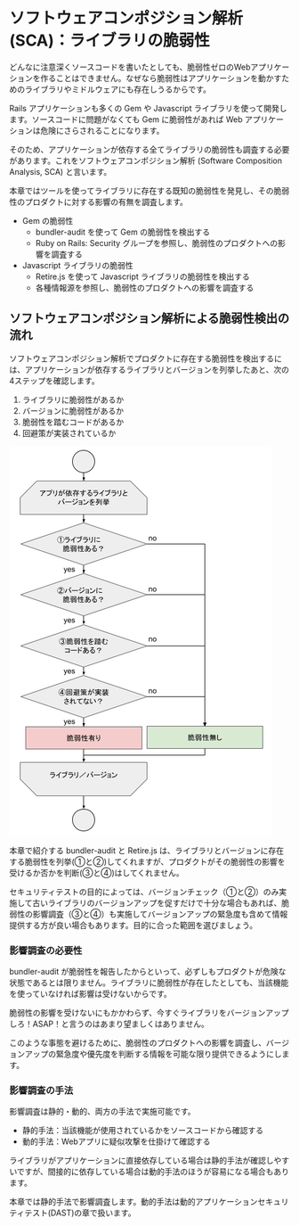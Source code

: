 # ソフトウェアコンポジション解析 (SCA)：ライブラリの脆弱性

どんなに注意深くソースコードを書いたとしても、脆弱性ゼロのWebアプリケーションを作ることはできません。なぜなら脆弱性はアプリケーションを動かすためのライブラリやミドルウェアにも存在しうるからです。

Rails アプリケーションも多くの Gem や Javascript ライブラリを使って開発します。ソースコードに問題がなくても Gem に脆弱性があれば Web アプリケーションは危険にさらされることになります。

そのため、アプリケーションが依存する全てライブラリの脆弱性も調査する必要があります。これをソフトウェアコンポジション解析 (Software Composition Analysis, SCA) と言います。

本章ではツールを使ってライブラリに存在する既知の脆弱性を発見し、その脆弱性のプロダクトに対する影響の有無を調査します。

- Gem の脆弱性
  - bundler-audit を使って Gem の脆弱性を検出する
  - Ruby on Rails: Security グループを参照し、脆弱性のプロダクトへの影響を調査する
- Javascript ライブラリの脆弱性
  - Retire.js を使って Javascript ライブラリの脆弱性を検出する
  - 各種情報源を参照し、脆弱性のプロダクトへの影響を調査する

## ソフトウェアコンポジション解析による脆弱性検出の流れ

ソフトウェアコンポジション解析でプロダクトに存在する脆弱性を検出するには、アプリケーションが依存するライブラリとバージョンを列挙したあと、次の4ステップを確認します。

1. ライブラリに脆弱性があるか
2. バージョンに脆弱性があるか
3. 脆弱性を踏むコードがあるか
4. 回避策が実装されているか

![](images/2021-04-06-10-26-20.png)

本章で紹介する bundler-audit と Retire.js は、ライブラリとバージョンに存在する脆弱性を列挙(①と②)してくれますが、プロダクトがその脆弱性の影響を受けるか否かを判断(③と④)はしてくれません。

セキュリティテストの目的によっては、バージョンチェック（①と②）のみ実施して古いライブラリのバージョンアップを促すだけで十分な場合もあれば、脆弱性の影響調査（③と④）も実施してバージョンアップの緊急度も含めて情報提供する方が良い場合もあります。目的に合った範囲を選びましょう。

### 影響調査の必要性

bundler-audit が脆弱性を報告したからといって、必ずしもプロダクトが危険な状態であるとは限りません。ライブラリに脆弱性が存在したとしても、当該機能を使っていなければ影響は受けないからです。

脆弱性の影響を受けないにもかかわらず、今すぐライブラリをバージョンアップしろ！ASAP！と言うのはあまり望ましくはありません。

このような事態を避けるために、脆弱性のプロダクトへの影響を調査し、バージョンアップの緊急度や優先度を判断する情報を可能な限り提供できるようにします。

### 影響調査の手法

影響調査は静的・動的、両方の手法で実施可能です。

- 静的手法：当該機能が使用されているかをソースコードから確認する
- 動的手法：Webアプリに疑似攻撃を仕掛けて確認する

ライブラリがアプリケーションに直接依存している場合は静的手法が確認しやすいですが、間接的に依存している場合は動的手法のほうが容易になる場合もあります。

本章では静的手法で影響調査します。動的手法は動的アプリケーションセキュリティテスト(DAST)の章で扱います。